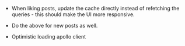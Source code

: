 - When liking posts, update the cache directly instead of refetching the queries - this should make the UI more responsive.

- Do the above for new posts as well.

- Optimistic loading apollo client